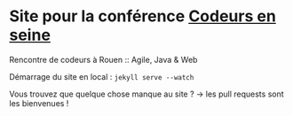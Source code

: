 # Site pour la conférence [Codeurs en seine](http://www.codeursenseine.com)

Rencontre de codeurs à Rouen :: Agile, Java & Web

Démarrage du site en local : ```jekyll serve --watch```

Vous trouvez que quelque chose manque au site ? -> les pull requests sont les bienvenues !
